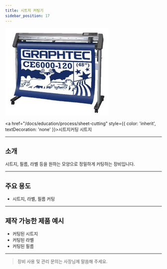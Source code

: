 ```yaml
---
title: 시트지 커팅기
sidebar_position: 17
---
```


<div style={{textAlign:'center'}}>
  <img src="/img/machine/시트지_커팅기.jpeg" alt="시트지 커팅기" style={{maxWidth:'400px', borderRadius:'8px', boxShadow:'0 2px 8px #ccc'}} />
</div>

<span className="badge badge--primary"><a href="/docs/education/process/sheet-cutting" style={{ color: 'inherit', textDecoration: 'none' }}>시트지커팅</a></span>
<span className="badge badge--info">시트지</span>

---

## 소개
시트지, 필름, 라벨 등을 원하는 모양으로 정밀하게 커팅하는 장비입니다.

---

## 주요 용도
- 시트지, 라벨, 필름 커팅

---

## 제작 가능한 제품 예시
- 커팅된 시트지
- 커팅된 라벨
- 커팅된 필름

---

> 장비 사용 및 관리 문의는 사장님께 말씀해 주세요. 